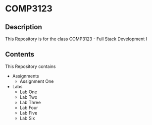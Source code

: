# COMP3123

## Description

This Repository is for the class COMP3123 - Full Stack Development I

## Contents

This Repository contains

- Assignments
  - Assignment One
- Labs
  - Lab One
  - Lab Two
  - Lab Three
  - Lab Four
  - Lab Five
  - Lab Six
